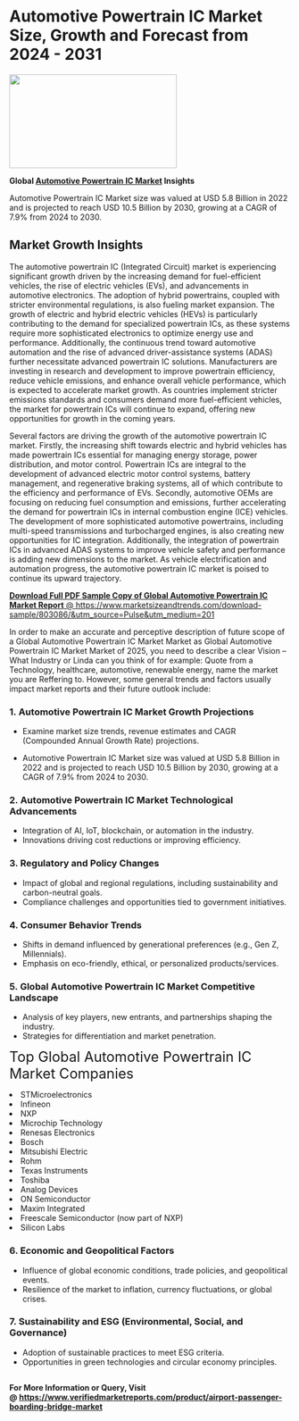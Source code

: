<H1>Automotive Powertrain IC Market Size, Growth and Forecast from 2024 - 2031</H1><img class="aligncenter size-medium wp-image-584254" src="https://thirdeyenews.in/wp-content/uploads/2024/09/Global-Market-Research-300x168.jpeg" alt="" width="300" height="168" /><p><strong>Global&nbsp;<a href="https://www.marketsizeandtrends.com/download-sample/803086/&amp;utm_source=Pulse&amp;utm_medium=201">Automotive Powertrain IC Market</a> Insights</strong></p><p>Automotive Powertrain IC Market size was valued at USD 5.8 Billion in 2022 and is projected to reach USD 10.5 Billion by 2030, growing at a CAGR of 7.9% from 2024 to 2030.</p><p><h2>Market Growth Insights</h2> <p>The automotive powertrain IC (Integrated Circuit) market is experiencing significant growth driven by the increasing demand for fuel-efficient vehicles, the rise of electric vehicles (EVs), and advancements in automotive electronics. The adoption of hybrid powertrains, coupled with stricter environmental regulations, is also fueling market expansion. The growth of electric and hybrid electric vehicles (HEVs) is particularly contributing to the demand for specialized powertrain ICs, as these systems require more sophisticated electronics to optimize energy use and performance. Additionally, the continuous trend toward automotive automation and the rise of advanced driver-assistance systems (ADAS) further necessitate advanced powertrain IC solutions. Manufacturers are investing in research and development to improve powertrain efficiency, reduce vehicle emissions, and enhance overall vehicle performance, which is expected to accelerate market growth. As countries implement stricter emissions standards and consumers demand more fuel-efficient vehicles, the market for powertrain ICs will continue to expand, offering new opportunities for growth in the coming years.</p> <p><a href="#"></a></p> <p>Several factors are driving the growth of the automotive powertrain IC market. Firstly, the increasing shift towards electric and hybrid vehicles has made powertrain ICs essential for managing energy storage, power distribution, and motor control. Powertrain ICs are integral to the development of advanced electric motor control systems, battery management, and regenerative braking systems, all of which contribute to the efficiency and performance of EVs. Secondly, automotive OEMs are focusing on reducing fuel consumption and emissions, further accelerating the demand for powertrain ICs in internal combustion engine (ICE) vehicles. The development of more sophisticated automotive powertrains, including multi-speed transmissions and turbocharged engines, is also creating new opportunities for IC integration. Additionally, the integration of powertrain ICs in advanced ADAS systems to improve vehicle safety and performance is adding new dimensions to the market. As vehicle electrification and automation progress, the automotive powertrain IC market is poised to continue its upward trajectory. </p> <p><a href="#"></p><p><span class=""><strong>Download Full PDF Sample Copy of Global Automotive Powertrain IC Market Report</strong> @ <a href="https://www.marketsizeandtrends.com/download-sample/803086/&amp;utm_source=Pulse&amp;utm_medium=201" target="_blank">https://www.marketsizeandtrends.com/download-sample/803086/&amp;utm_source=Pulse&amp;utm_medium=201</a></span></p><p>In order to make an accurate and perceptive description of future scope of a Global&nbsp;Automotive Powertrain IC Market Market as Global&nbsp;Automotive Powertrain IC Market Market of 2025, you need to describe a clear Vision &ndash; What Industry or Linda can you think of for example: Quote from a Technology, healthcare, automotive, renewable energy, name the market you are Reffering to. However, some general trends and factors usually impact market reports and their future outlook include:</p><h3>1.&nbsp;<strong>Automotive Powertrain IC Market Growth Projections</strong></h3><ul><li>Examine market size trends, revenue estimates and CAGR (Compounded Annual Growth Rate) projections.</li><li><p>Automotive Powertrain IC Market size was valued at USD 5.8 Billion in 2022 and is projected to reach USD 10.5 Billion by 2030, growing at a CAGR of 7.9% from 2024 to 2030.</p></li></ul><h3>2.&nbsp;<strong>Automotive Powertrain IC Market Technological Advancements</strong></h3><ul><li>Integration of AI, IoT, blockchain, or automation in the industry.</li><li>Innovations driving cost reductions or improving efficiency.</li></ul><h3>3.&nbsp;<strong>Regulatory and Policy Changes</strong></h3><ul><li>Impact of global and regional regulations, including sustainability and carbon-neutral goals.</li><li>Compliance challenges and opportunities tied to government initiatives.</li></ul><h3>4.&nbsp;<strong>Consumer Behavior Trends</strong></h3><ul><li>Shifts in demand influenced by generational preferences (e.g., Gen Z, Millennials).</li><li>Emphasis on eco-friendly, ethical, or personalized products/services.</li></ul><h3>5.&nbsp;<strong>Global Automotive Powertrain IC Market Competitive Landscape</strong></h3><ul><li>Analysis of key players, new entrants, and partnerships shaping the industry.</li><li>Strategies for differentiation and market penetration.</li></ul><p data-pm-slice="1 1 []"><span style="color: inherit; font-family: inherit; font-size: 25px;">Top Global Automotive Powertrain IC Market Companies</span></p><div class="" data-test-id=""><p><li>STMicroelectronics</li><li> Infineon</li><li> NXP</li><li> Microchip Technology</li><li> Renesas Electronics</li><li> Bosch</li><li> Mitsubishi Electric</li><li> Rohm</li><li> Texas Instruments</li><li> Toshiba</li><li> Analog Devices</li><li> ON Semiconductor</li><li> Maxim Integrated</li><li> Freescale Semiconductor (now part of NXP)</li><li> Silicon Labs</li></p></div><h3>6.&nbsp;<strong>Economic and Geopolitical Factors</strong></h3><ul><li>Influence of global economic conditions, trade policies, and geopolitical events.</li><li>Resilience of the market to inflation, currency fluctuations, or global crises.</li></ul><h3>7.&nbsp;<strong>Sustainability and ESG (Environmental, Social, and Governance)</strong></h3><ul><li>Adoption of sustainable practices to meet ESG criteria.</li><li>Opportunities in green technologies and circular economy principles.</li></ul><h2><strong style="font-size: 14px;">For More Information or Query, Visit @&nbsp;</strong><a style="background-color: #ffffff; font-size: 14px;" href="https://www.marketsizeandtrends.com/report/automotive-powertrain-ic-market/" target="_blank">https://www.verifiedmarketreports.com/product/airport-passenger-boarding-bridge-market</a></h2>